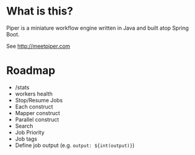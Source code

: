 # What is this?

Piper is a miniature workflow engine written in Java and built atop Spring Boot. 

See http://meetpiper.com

# Roadmap


- /stats
- workers health
- Stop/Resume Jobs
- Each construct
- Mapper construct
- Parallel construct
- Search
- Job Priority
- Job tags
- Define job output (e.g. `output: ${int(output)}`)
